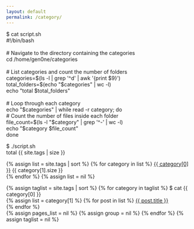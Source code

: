 ```yaml
---
layout: default
permalink: /category/
---
```


<p>$ cat <span class="string">script.sh</span><br />
#!/bin/bash<br />
<br />
# Navigate to the directory containing the categories<br />
cd /home/gen0ne/categories<br />
<br />
# List categories and count the number of folders<br />
categories=$(ls -l | grep '^d' | awk '{print $9}')<br />
total_folders=$(echo "$categories" | wc -l)<br />
echo "total $total_folders"<br />
<br />
# Loop through each category<br />
echo "$categories" | while read -r category; do<br />
    # Count the number of files inside each folder<br />
    file_count=$(ls -l "$category" | grep '^-' | wc -l)<br />
    echo "$category $file_count"<br />
done<br />
<p>$ <span class="string">./script.sh</span><br />
total {{ site.tags | size }}</p>
<p>
    {% assign list = site.tags | sort %}
    {% for category in list %}
        <a class="string" href="#{{ category[0] }}">{{ category[0] }}</a> {{ category[1].size }}<br />
    {% endfor %}
    {% assign list = nil %}
</p>
<p>
    {% assign taglist = site.tags | sort %}
    {% for category in taglist %}
        $ cat <span id="{{ category[0] }}" class="string">{{ category[0] }}</span><br />
        {% assign list = category[1] %}
        {% for post in list %}
            <a class="string" href="{{ post.url }}">{{ post.title }}</a><br />
        {% endfor %}
        <br />
        {% assign pages_list = nil %}
        {% assign group = nil %}
    {% endfor %}
    {% assign taglist = nil %}
</p>



